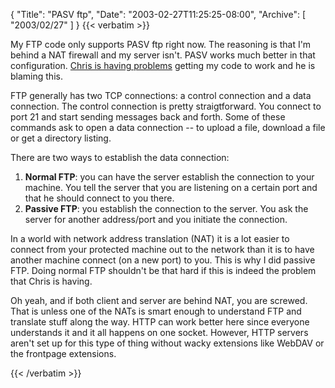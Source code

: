 {
  "Title": "PASV ftp",
  "Date": "2003-02-27T11:25:25-08:00",
  "Archive": [
    "2003/02/27"
  ]
}
{{< verbatim >}}
<P>My FTP code only supports PASV ftp right now.  The reasoning is that I'm behind a NAT firewall and my server isn't.  PASV works much better in that configuration.  <a href="http://www.simplegeek.com/PermaLink.aspx/063d639b-10c7-4826-9f5f-0b6c026a9268">Chris is having problems</a> getting my code to work and he is blaming this.
<P>FTP generally has two TCP connections:  a control connection and a data connection.  The control connection is pretty straigtforward.  You connect to port 21 and start sending messages back and forth.  Some of these commands ask to open a data connection -- to upload a file, download a file or get a directory listing.
<P>There are two ways to establish the data connection:
<ol><li><B>Normal FTP</B>: you can have the server establish the connection to your machine.  You tell the server that you are listening on a certain port and that he should connect to you there.
<li><B>Passive FTP</B>: you establish the connection to the server.  You ask the server for another address/port and you initiate the connection.
</ol>  
<p>In a world with network address translation (NAT) it is a lot easier to connect from your protected machine out to the network than it is to have another machine connect (on a new port) to you.  This is why I did passive FTP.  Doing normal FTP shouldn't be that hard if this is indeed the problem that Chris is having.
<p>Oh yeah, and if both client and server are behind NAT, you are screwed.  That is unless one of the NATs is smart enough to understand FTP and translate stuff along the way.  HTTP can work better here since everyone understands it and it all happens on one socket.  However, HTTP servers aren't set up for this type of thing without wacky extensions like WebDAV or the frontpage extensions.

{{< /verbatim >}}
